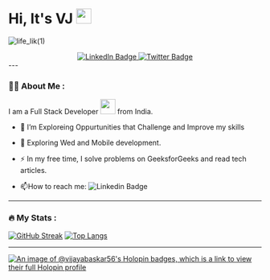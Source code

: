 <h1>
  Hi, It's VJ
  <img src="https://media.giphy.com/media/hvRJCLFzcasrR4ia7z/giphy.gif" width="30px"/>
</h1>

![life_lik(1)](https://user-images.githubusercontent.com/84858449/200856597-1de87f1c-7dcb-45ea-9604-b5c9bf1d4422.jpg)

<div id="badges" align="center">
  <a href="https://www.linkedin.com/in/vijaya-baskar/">
    <img src="https://img.shields.io/badge/LinkedIn-blue?style=for-the-badge&logo=linkedin&logoColor=white" alt="LinkedIn Badge"/>
  </a>
  <a href="https://twitter.com/VJBass1">
    <img src="https://img.shields.io/badge/Twitter-blue?style=for-the-badge&logo=X&logoColor=black" alt="Twitter Badge"/>
  </a>
</div>
<div>
  <img src="https://komarev.com/ghpvc/?username=Vijayabaskar56&style=flat-square&color=blue" alt="" align="center" />
</div>
---

### :man_technologist: About Me :

I am a Full Stack Developer <img src="https://media.giphy.com/media/WUlplcMpOCEmTGBtBW/giphy.gif" width="30"> from India.

- :telescope: I’m Exploreing Oppurtunities that Challenge and Improve my skills

- :seedling: Exploring Wed and Mobile development.

- :zap: In my free time, I solve problems on GeeksforGeeks and read tech articles.

- :mailbox:How to reach me: ![Linkedin Badge](https://img.shields.io/badge/LinkedIn-blue?style=for-the-badge&logo=linkedin&logoColor=white)

---

### :fire: My Stats :
[![GitHub Streak](http://github-readme-streak-stats.herokuapp.com?user=Vijayabaskar56&theme=dark&background=000000)](https://git.io/streak-stats)
[![Top Langs](https://github-readme-stats.vercel.app/api/top-langs/?username=Vijayabaskar56&layout=compact&theme=vision-friendly-dark)](https://github.com/anuraghazra/github-readme-stats)

---

[![An image of @vijayabaskar56's Holopin badges, which is a link to view their full Holopin profile](https://holopin.me/vijayabaskar56)](https://holopin.io/@vijayabaskar56)

<!--
**Vijayabaskar56/Vijayabaskar56** is a ✨ _special_ ✨ repository because its `README.md` (this file) appears on your GitHub profile.


Here are some ideas to get you started:

- 🔭 I’m currently working on ...
- 🌱 I’m currently learning ...
- 👯 I’m looking to collaborate on ...
- 🤔 I’m looking for help with ...
- 💬 Ask me about ...
- 📫 How to reach me: ...
- 😄 Pronouns: ...
- ⚡ Fun fact: ...
-->
